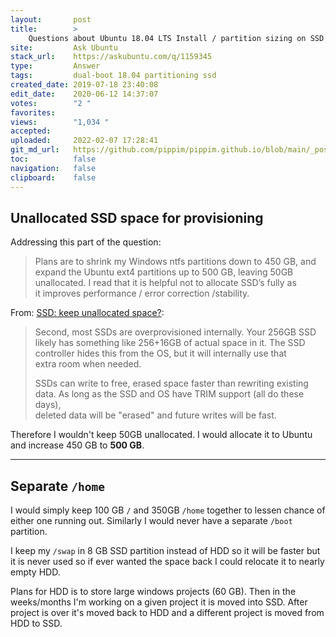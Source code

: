 ```yaml
---
layout:       post
title:        >
    Questions about Ubuntu 18.04 LTS Install / partition sizing on SSD / HDD system
site:         Ask Ubuntu
stack_url:    https://askubuntu.com/q/1159345
type:         Answer
tags:         dual-boot 18.04 partitioning ssd
created_date: 2019-07-18 23:40:08
edit_date:    2020-06-12 14:37:07
votes:        "2 "
favorites:    
views:        "1,034 "
accepted:     
uploaded:     2022-02-07 17:28:41
git_md_url:   https://github.com/pippim/pippim.github.io/blob/main/_posts/2019/2019-07-18-Questions-about-Ubuntu-18.04-LTS-Install-_-partition-sizing-on-SSD-_-HDD-system.md
toc:          false
navigation:   false
clipboard:    false
---
```


## Unallocated SSD space for provisioning

Addressing this part of the question:

> Plans are to shrink my Windows ntfs partitions down to 450 GB, and  
> expand the Ubuntu ext4 partitions up to 500 GB, leaving 50GB  
> unallocated. I read that it is helpful not to allocate SSD’s fully as  
> it improves performance / error correction /stability.  

From: [SSD: keep unallocated space?][1]:

> Second, most SSDs are overprovisioned internally. Your 256GB SSD  
> likely has something like 256+16GB of actual space in it. The SSD  
> controller hides this from the OS, but it will internally use that  
> extra room when needed.  
>   
> SSDs can write to free, erased space faster than rewriting existing  
> data. As long as the SSD and OS have TRIM support (all do these days),  
> deleted data will be "erased" and future writes will be fast.  

Therefore I wouldn't keep 50GB unallocated. I would allocate it to Ubuntu and increase 450 GB to **500 GB**.

----------

## Separate `/home`

I would simply keep 100 GB `/` and 350GB `/home` together to lessen chance of either one running out. Similarly I would never have a separate `/boot` partition.

I keep my `/swap` in 8 GB SSD partition instead of HDD so it will be faster but it is never used so if ever wanted the space back I could relocate it to nearly empty HDD.

Plans for HDD is to store large windows projects (60 GB). Then in the weeks/months I'm working on a given project it is moved into SSD. After project is over it's moved back to HDD and a different project is moved from HDD to SSD.

  [1]: https://superuser.com/questions/1251440/ssd-keep-unallocated-space
